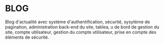 # BLOG

Blog d'actualité avec système d'authentification, sécurité, sysytème de pagination, administration back-end du site, tablea, u de bord de gestion du site, compte utilisateur, gestion du compte utilisateur, prise en compte des éléments de sécurité.
